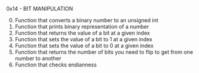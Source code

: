 0x14 - BIT MANIPULATION

0. Function that converts a binary number to an unsigned int
1. Function that prints binary representation of a number
2. Function that returns the value of a bit at a given index
3. Function that sets the value of a bit to 1 at a given index
4. Function that sets the value of a bit to 0 at a given index
5. Function that returns the number of bits you need to flip to get from one number to another
100. Function that checks endianness
